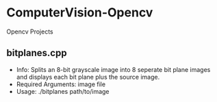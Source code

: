 # ComputerVision-Opencv
Opencv Projects

bitplanes.cpp
-------------
- Info: Splits an 8-bit grayscale image into 8 seperate bit plane images and displays each bit plane plus the source image.
- Required Arguments: image file 
- Usage: ./bitplanes path/to/image


